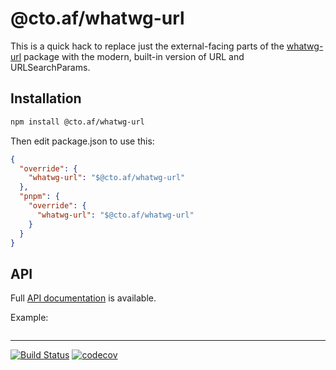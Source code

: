 # @cto.af/whatwg-url

This is a quick hack to replace just the external-facing parts of the [whatwg-url](https://github.com/jsdom/whatwg-url#readme) package with the modern, built-in version of URL and URLSearchParams.

## Installation

```sh
npm install @cto.af/whatwg-url
```

Then edit package.json to use this:

```json
{
  "override": {
    "whatwg-url": "$@cto.af/whatwg-url"
  },
  "pnpm": {
    "override": {
      "whatwg-url": "$@cto.af/whatwg-url"
    }
  }
}
```

## API

Full [API documentation](http://cto-af.github.io/whatwg-url/) is available.

Example:

```js
```

---
[![Build Status](https://github.com/cto-af/whatwg-url/workflows/Tests/badge.svg)](https://github.com/cto-af/whatwg-url/actions?query=workflow%3ATests)
[![codecov](https://codecov.io/gh/cto-af/whatwg-url/branch/main/graph/badge.svg?token=N7B7YLIDM4)](https://codecov.io/gh/cto-af/whatwg-url)
